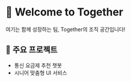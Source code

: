 # 👋 Welcome to Together

여기는 함께 성장하는 팀, Together의 조직 공간입니다!

## 🚀 주요 프로젝트
- 통신 요금제 추천 챗봇
- 시니어 맞춤형 UI 서비스

